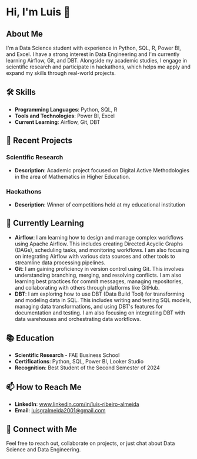 # Hi, I'm Luis 👋

## About Me

I'm a Data Science student with experience in Python, SQL, R, Power BI, and Excel. I have a strong interest in Data Engineering and I'm currently learning Airflow, Git, and DBT. Alongside my academic studies, I engage in scientific research and participate in hackathons, which helps me apply and expand my skills through real-world projects.

## 🛠️ Skills

- **Programming Languages**: Python, SQL, R
- **Tools and Technologies**: Power BI, Excel
- **Current Learning**: Airflow, Git, DBT

## 🚀 Recent Projects

### Scientific Research
- **Description**: Academic project focused on Digital Active Methodologies in the area of ​​Mathematics in Higher Education.

### Hackathons
- **Description**: Winner of competitions held at my educational institution

## 🌱 Currently Learning

- **Airflow**: I am learning how to design and manage complex workflows using Apache Airflow. This includes creating Directed Acyclic Graphs (DAGs), scheduling tasks, and monitoring workflows. I am also focusing on integrating Airflow with various data sources and other tools to streamline data processing pipelines.
- **Git**: I am gaining proficiency in version control using Git. This involves understanding branching, merging, and resolving conflicts. I am also learning best practices for commit messages, managing repositories, and collaborating with others through platforms like GitHub.
- **DBT**: I am exploring how to use DBT (Data Build Tool) for transforming and modeling data in SQL. This includes writing and testing SQL models, managing data transformations, and using DBT's features for documentation and testing. I am also focusing on integrating DBT with data warehouses and orchestrating data workflows.

## 📚 Education

- **Scientific Research** - FAE Business School
- **Certifications**: Python, SQL, Power BI, Looker Studio
- **Recognition**: Best Student of the Second Semester of 2024

## 📫 How to Reach Me

- **LinkedIn**: www.linkedin.com/in/luís-ribeiro-almeida
- **Email**: luisgralmeida2001@gmail.com

## 🤝 Connect with Me

Feel free to reach out, collaborate on projects, or just chat about Data Science and Data Engineering.


<!---
luisgralmeida2001/luisgralmeida2001 is a ✨ special ✨ repository because its `README.md` (this file) appears on your GitHub profile.
You can click the Preview link to take a look at your changes.
--->
